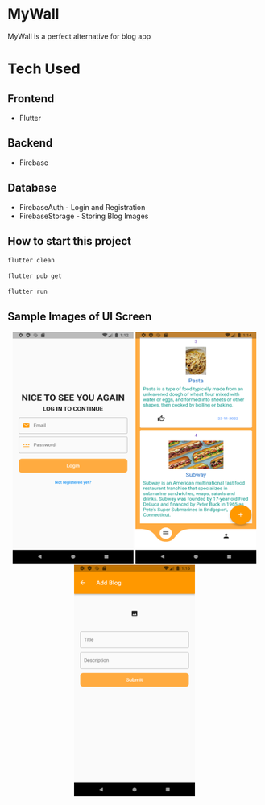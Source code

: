 # MyWall
MyWall is a perfect alternative for blog app

# Tech Used
## Frontend
- Flutter
## Backend
- Firebase
## Database
- FirebaseAuth - Login and Registration
- FirebaseStorage - Storing Blog Images

## How to start this project
```bash
flutter clean
```
```bash
flutter pub get
```
```bash
flutter run
```

## Sample Images of UI Screen
<p float="left" align="middle">
<img src="sampleimages/Screenshot_1671973942.png" width="240" height="460">
<img src="sampleimages/Screenshot_1671974076.png" width="240" height="460">
<img src="sampleimages/Screenshot_1671974114.png" width="240" height="460">
</p>
